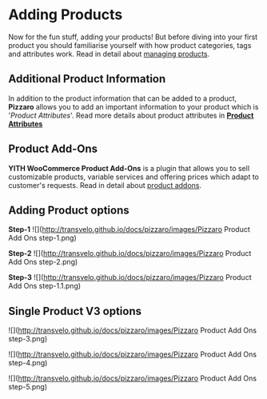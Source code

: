 # Adding Products

Now for the fun stuff, adding your products! But before diving into your first product you should familiarise yourself with how product categories, tags and attributes work. Read in detail about [managing products](http://docs.woothemes.com/document/managing-products/).

## Additional Product Information

In addition to the product information that can be added to a product, **Pizzaro** allows you to add an important information to your product which is '*Product Attributes*'. Read more details about product attributes in [**Product Attributes**](product_attributes.md)

## Product Add-Ons

**YITH WooCommerce Product Add-Ons** is a plugin that allows you to sell customizable products, variable services and offering prices which adapt to customer's requests. Read in detail about [product addons](https://yithemes.com/docs-plugins/yith-woocommerce-product-add-ons/options-group-free-version).



## Adding Product options

**Step-1**
![](http://transvelo.github.io/docs/pizzaro/images/Pizzaro Product Add Ons step-1.png)

**Step-2**
![](http://transvelo.github.io/docs/pizzaro/images/Pizzaro Product Add Ons step-2.png)

**Step-3**
![](http://transvelo.github.io/docs/pizzaro/images/Pizzaro Product Add Ons step-1.1.png)

## Single Product V3 options
![](http://transvelo.github.io/docs/pizzaro/images/Pizzaro Product Add Ons step-3.png)

![](http://transvelo.github.io/docs/pizzaro/images/Pizzaro Product Add Ons step-4.png)

![](http://transvelo.github.io/docs/pizzaro/images/Pizzaro Product Add Ons step-5.png)
